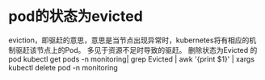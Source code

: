 # pod的状态为evicted
eviction，即驱赶的意思，意思是当节点出现异常时，kubernetes将有相应的机制驱赶该节点上的Pod。
多见于资源不足时导致的驱赶。
删除状态为Evicted 的pod
kubectl get pods -n monitoring| grep Evicted | awk '{print $1}' | xargs kubectl delete pod -n monitoring